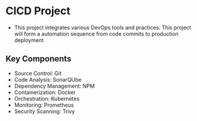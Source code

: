 # CICD Project

* This project integrates various DevOps tools and practices. This project will form a automation sequence from code commits to production deployment

## Key Components
- Source Control: Git
- Code Analysis: SonarQUbe
- Dependency Management: NPM
- Containerization: Docker
- Orchestration: Kubernetes
- Monitoring: Prometheus
- Security Scanning: Trivy
